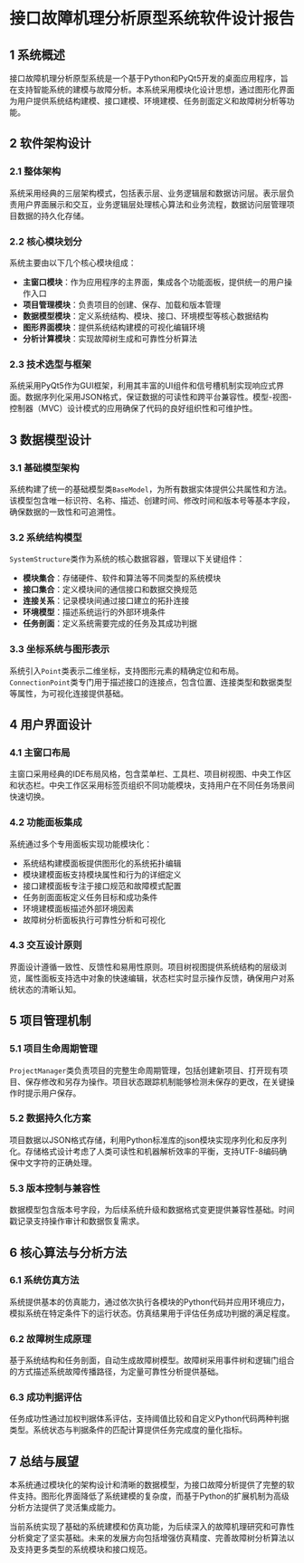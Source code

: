 # 接口故障机理分析原型系统软件设计报告

## 1 系统概述

接口故障机理分析原型系统是一个基于Python和PyQt5开发的桌面应用程序，旨在支持智能系统的建模与故障分析。本系统采用模块化设计思想，通过图形化界面为用户提供系统结构建模、接口建模、环境建模、任务剖面定义和故障树分析等功能。

## 2 软件架构设计

### 2.1 整体架构

系统采用经典的三层架构模式，包括表示层、业务逻辑层和数据访问层。表示层负责用户界面展示和交互，业务逻辑层处理核心算法和业务流程，数据访问层管理项目数据的持久化存储。

### 2.2 核心模块划分

系统主要由以下几个核心模块组成：

- **主窗口模块**：作为应用程序的主界面，集成各个功能面板，提供统一的用户操作入口
- **项目管理模块**：负责项目的创建、保存、加载和版本管理
- **数据模型模块**：定义系统结构、模块、接口、环境模型等核心数据结构
- **图形界面模块**：提供系统结构建模的可视化编辑环境
- **分析计算模块**：实现故障树生成和可靠性分析算法

### 2.3 技术选型与框架

系统采用PyQt5作为GUI框架，利用其丰富的UI组件和信号槽机制实现响应式界面。数据序列化采用JSON格式，保证数据的可读性和跨平台兼容性。模型-视图-控制器（MVC）设计模式的应用确保了代码的良好组织性和可维护性。

## 3 数据模型设计

### 3.1 基础模型架构

系统构建了统一的基础模型类`BaseModel`，为所有数据实体提供公共属性和方法。该模型包含唯一标识符、名称、描述、创建时间、修改时间和版本号等基本字段，确保数据的一致性和可追溯性。

### 3.2 系统结构模型

`SystemStructure`类作为系统的核心数据容器，管理以下关键组件：

- **模块集合**：存储硬件、软件和算法等不同类型的系统模块
- **接口集合**：定义模块间的通信接口和数据交换规范
- **连接关系**：记录模块间通过接口建立的拓扑连接
- **环境模型**：描述系统运行的外部环境条件
- **任务剖面**：定义系统需要完成的任务及其成功判据

### 3.3 坐标系统与图形表示

系统引入`Point`类表示二维坐标，支持图形元素的精确定位和布局。`ConnectionPoint`类专门用于描述接口的连接点，包含位置、连接类型和数据类型等属性，为可视化连接提供基础。

## 4 用户界面设计

### 4.1 主窗口布局

主窗口采用经典的IDE布局风格，包含菜单栏、工具栏、项目树视图、中央工作区和状态栏。中央工作区采用标签页组织不同功能模块，支持用户在不同任务场景间快速切换。

### 4.2 功能面板集成

系统通过多个专用面板实现功能模块化：

- 系统结构建模面板提供图形化的系统拓扑编辑
- 模块建模面板支持模块属性和行为的详细定义
- 接口建模面板专注于接口规范和故障模式配置
- 任务剖面面板定义任务目标和成功条件
- 环境建模面板描述外部环境因素
- 故障树分析面板执行可靠性分析和可视化

### 4.3 交互设计原则

界面设计遵循一致性、反馈性和易用性原则。项目树视图提供系统结构的层级浏览，属性面板支持选中对象的快速编辑，状态栏实时显示操作反馈，确保用户对系统状态的清晰认知。

## 5 项目管理机制

### 5.1 项目生命周期管理

`ProjectManager`类负责项目的完整生命周期管理，包括创建新项目、打开现有项目、保存修改和另存为操作。项目状态跟踪机制能够检测未保存的更改，在关键操作时提示用户保存。

### 5.2 数据持久化方案

项目数据以JSON格式存储，利用Python标准库的json模块实现序列化和反序列化。存储格式设计考虑了人类可读性和机器解析效率的平衡，支持UTF-8编码确保中文字符的正确处理。

### 5.3 版本控制与兼容性

数据模型包含版本号字段，为后续系统升级和数据格式变更提供兼容性基础。时间戳记录支持操作审计和数据恢复需求。

## 6 核心算法与分析方法

### 6.1 系统仿真方法

系统提供基本的仿真能力，通过依次执行各模块的Python代码并应用环境应力，模拟系统在特定条件下的运行状态。仿真结果用于评估任务成功判据的满足程度。

### 6.2 故障树生成原理

基于系统结构和任务剖面，自动生成故障树模型。故障树采用事件树和逻辑门组合的方式描述系统故障传播路径，为定量可靠性分析提供基础。

### 6.3 成功判据评估

任务成功性通过加权判据体系评估，支持阈值比较和自定义Python代码两种判据类型。系统状态与判据条件的匹配计算提供任务完成度的量化指标。

## 7 总结与展望

本系统通过模块化的架构设计和清晰的数据模型，为接口故障分析提供了完整的软件支持。图形化界面降低了系统建模的复杂度，而基于Python的扩展机制为高级分析方法提供了灵活集成能力。

当前系统实现了基础的系统建模和仿真功能，为后续深入的故障机理研究和可靠性分析奠定了坚实基础。未来的发展方向包括增强仿真精度、完善故障树分析算法以及支持更多类型的系统模块和接口规范。
